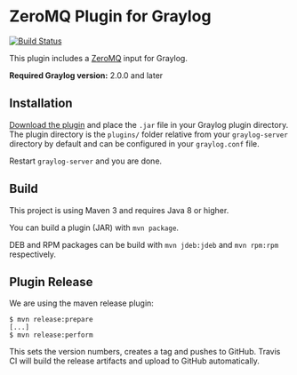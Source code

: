 ZeroMQ Plugin for Graylog
=========================

[![Build Status](https://travis-ci.org/Graylog2/graylog-plugin-zeromq.svg)](https://travis-ci.org/Graylog2/graylog-plugin-zeromq)

This plugin includes a [ZeroMQ](http://zeromq.org/) input for Graylog.

**Required Graylog version:** 2.0.0 and later

## Installation

[Download the plugin](https://github.com/Graylog2/graylog-plugin-zeromq/releases)
and place the `.jar` file in your Graylog plugin directory. The plugin directory
is the `plugins/` folder relative from your `graylog-server` directory by default
and can be configured in your `graylog.conf` file.

Restart `graylog-server` and you are done.

## Build

This project is using Maven 3 and requires Java 8 or higher.

You can build a plugin (JAR) with `mvn package`.

DEB and RPM packages can be build with `mvn jdeb:jdeb` and `mvn rpm:rpm` respectively.

## Plugin Release

We are using the maven release plugin:

```
$ mvn release:prepare
[...]
$ mvn release:perform
```

This sets the version numbers, creates a tag and pushes to GitHub. Travis CI will build the release artifacts and upload to GitHub automatically.
